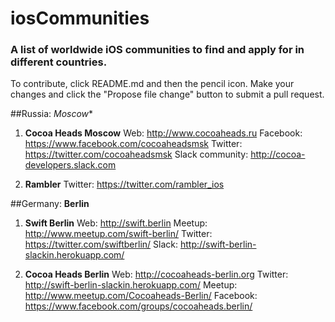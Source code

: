 # iosCommunities
### A list of worldwide iOS communities to find and apply for in different countries.

To contribute, click README.md and then the pencil icon. Make your changes and click the "Propose file change" button to submit a pull request.

##Russia:
*Moscow**

1. **Cocoa Heads Moscow**
Web: http://www.cocoaheads.ru
Facebook: https://www.facebook.com/cocoaheadsmsk
Twitter: https://twitter.com/cocoaheadsmsk
Slack community: http://cocoa-developers.slack.com

2. **Rambler**
Twitter: https://twitter.com/rambler_ios


##Germany:
**Berlin**

1. **Swift Berlin**
Web: http://swift.berlin
Meetup: http://www.meetup.com/swift-berlin/
Twitter: https://twitter.com/swiftberlin/
Slack: http://swift-berlin-slackin.herokuapp.com/

2. **Cocoa Heads Berlin**
Web: http://cocoaheads-berlin.org
Twitter: http://swift-berlin-slackin.herokuapp.com/
Meetup: http://www.meetup.com/Cocoaheads-Berlin/
Facebook: https://www.facebook.com/groups/cocoaheads.berlin/
